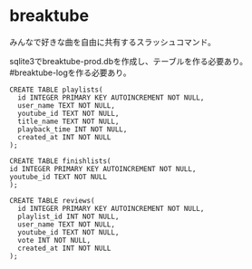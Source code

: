 # breaktube

みんなで好きな曲を自由に共有するスラッシュコマンド。

sqlite3でbreaktube-prod.dbを作成し、テーブルを作る必要あり。
#breaktube-logを作る必要あり。

```
CREATE TABLE playlists(
  id INTEGER PRIMARY KEY AUTOINCREMENT NOT NULL,
  user_name TEXT NOT NULL,
  youtube_id TEXT NOT NULL,
  title_name TEXT NOT NULL,
  playback_time INT NOT NULL,
  created_at INT NOT NULL
);

CREATE TABLE finishlists(
id INTEGER PRIMARY KEY AUTOINCREMENT NOT NULL,
youtube_id TEXT NOT NULL
);

CREATE TABLE reviews(
  id INTEGER PRIMARY KEY AUTOINCREMENT NOT NULL,
  playlist_id INT NOT NULL,
  user_name TEXT NOT NULL,
  youtube_id TEXT NOT NULL,
  vote INT NOT NULL,
  created_at INT NOT NULL
);
```
